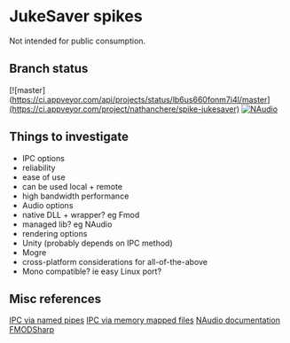 JukeSaver spikes
================

Not intended for public consumption.

Branch status
-------------

[![master] (https://ci.appveyor.com/api/projects/status/lb6us660fonm7i4l/master](https://ci.appveyor.com/project/nathanchere/spike-jukesaver)
[![NAudio](https://ci.appveyor.com/api/projects/status/lb6us660fonm7i4l/NAudio)](https://ci.appveyor.com/project/nathanchere/spike-jukesaver)


Things to investigate
---------------------

* IPC options
 * reliability
 * ease of use
 * can be used local + remote
 * high bandwidth performance
* Audio options
 * native DLL + wrapper? eg Fmod
 * managed lib? eg NAudio
* rendering options
 * Unity (probably depends on IPC method)
 * Mogre
* cross-platform considerations for all-of-the-above
 * Mono compatible? ie easy Linux port?


Misc references
---------------

[IPC via named pipes](http://msdn.microsoft.com/en-us/library/bb546085(v=vs.110).aspx)
[IPC via memory mapped files](http://code.msdn.microsoft.com/windowsdesktop/Inter-process-communication-e96e94e7)
[NAudio documentation](http://naudio.codeplex.com/documentation)
[FMODSharp](https://gitorious.org/fmodsharp)